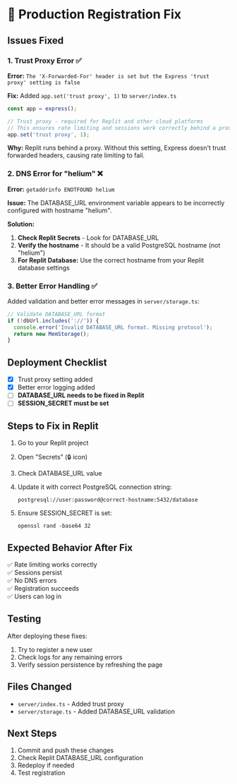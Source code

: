 # 🔧 Production Registration Fix

## Issues Fixed

### 1. Trust Proxy Error ✅
**Error:** `The 'X-Forwarded-For' header is set but the Express 'trust proxy' setting is false`

**Fix:** Added `app.set('trust proxy', 1)` to `server/index.ts`

```typescript
const app = express();

// Trust proxy - required for Replit and other cloud platforms
// This ensures rate limiting and sessions work correctly behind a proxy
app.set('trust proxy', 1);
```

**Why:** Replit runs behind a proxy. Without this setting, Express doesn't trust forwarded headers, causing rate limiting to fail.

### 2. DNS Error for "helium" ❌

**Error:** `getaddrinfo ENOTFOUND helium`

**Issue:** The DATABASE_URL environment variable appears to be incorrectly configured with hostname "helium".

**Solution:** 

1. **Check Replit Secrets** - Look for DATABASE_URL
2. **Verify the hostname** - It should be a valid PostgreSQL hostname (not "helium")
3. **For Replit Database:** Use the correct hostname from your Replit database settings

### 3. Better Error Handling ✅

Added validation and better error messages in `server/storage.ts`:

```typescript
// Validate DATABASE_URL format
if (!dbUrl.includes('://')) {
  console.error('Invalid DATABASE_URL format. Missing protocol');
  return new MemStorage();
}
```

## Deployment Checklist

- [x] Trust proxy setting added
- [x] Better error logging added
- [ ] **DATABASE_URL needs to be fixed in Replit**
- [ ] **SESSION_SECRET must be set**

## Steps to Fix in Replit

1. Go to your Replit project
2. Open "Secrets" (🔒 icon)
3. Check DATABASE_URL value
4. Update it with correct PostgreSQL connection string:
   ```
   postgresql://user:password@correct-hostname:5432/database
   ```

5. Ensure SESSION_SECRET is set:
   ```
   openssl rand -base64 32
   ```

## Expected Behavior After Fix

✅ Rate limiting works correctly  
✅ Sessions persist  
✅ No DNS errors  
✅ Registration succeeds  
✅ Users can log in  

## Testing

After deploying these fixes:
1. Try to register a new user
2. Check logs for any remaining errors
3. Verify session persistence by refreshing the page

## Files Changed

- `server/index.ts` - Added trust proxy
- `server/storage.ts` - Added DATABASE_URL validation

## Next Steps

1. Commit and push these changes
2. Check Replit DATABASE_URL configuration
3. Redeploy if needed
4. Test registration

